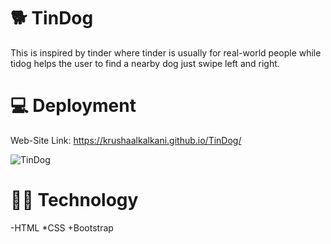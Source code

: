 # 🐕 TinDog 
This is inspired by tinder where tinder is usually for real-world people while tidog helps the user to find a nearby dog just swipe left and right.

# 💻 Deployment
Web-Site Link: https://krushaalkalkani.github.io/TinDog/


![TinDog](https://user-images.githubusercontent.com/98822297/205552370-53144c0b-0a3d-4c39-98c4-0a59895713f8.png)

# 👩‍💻 Technology
-HTML
*CSS
+Bootstrap
